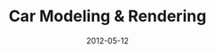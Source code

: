 ---
title: Car Modeling & Rendering
date: 2012-05-12
category: 4
date: 2012-05-12
facts: Low Poly Modeling & Rendering
subpage: false
titleimage: "car-preview.jpg"
gallery:
  - file: "car-red.jpg"
    preview: "car-red-150.jpg"
    description: "Rendering of a red 'BMW 3er like' Car."
  - file: "car1.jpg"
    preview: "car-1-150.jpg"
    description: "Wireframe side view 'BMW 3er like' Car."
  - file: "car2.jpg"
    preview: "car-2-150.jpg"
    description: "Shaded wireframe side view 'BMW 3er like' Car."
  - file: "car3.jpg"
    preview: "car-3-150.jpg"
    description: "Shaded side view 'BMW 3er like' Car."
---